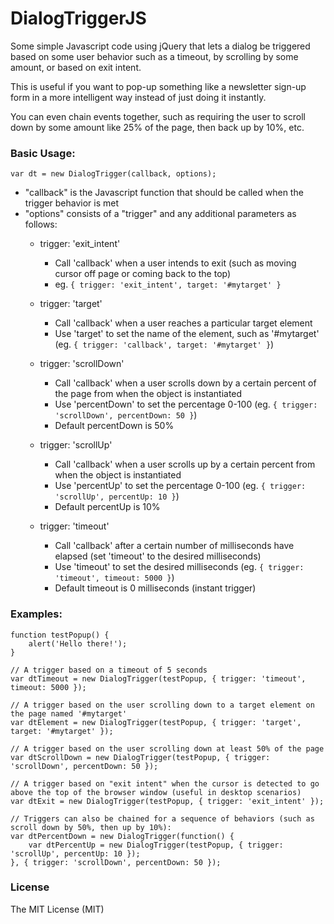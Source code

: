 DialogTriggerJS
===============

Some simple Javascript code using jQuery that lets a dialog be triggered based on some user behavior such as a timeout, by scrolling by some amount, or based on exit intent.

This is useful if you want to pop-up something like a newsletter sign-up form in a more intelligent way instead of just doing it instantly.

You can even chain events together, such as requiring the user to scroll down by some amount like 25% of the page, then back up by 10%, etc.

### Basic Usage:

	var dt = new DialogTrigger(callback, options);

- "callback" is the Javascript function that should be called when the trigger behavior is met
- "options" consists of a "trigger" and any additional parameters as follows:
  * trigger: 'exit_intent'
    - Call 'callback' when a user intends to exit (such as moving cursor off page or coming back to the top)
	- eg. `{ trigger: 'exit_intent', target: '#mytarget' }`
   
  * trigger: 'target'
    - Call 'callback' when a user reaches a particular target element
	- Use 'target' to set the name of the element, such as '#mytarget' (eg. `{ trigger: 'callback', target: '#mytarget' }`)
   
  * trigger: 'scrollDown'
    - Call 'callback' when a user scrolls down by a certain percent of the page from when the object is instantiated
    - Use 'percentDown' to set the percentage 0-100 (eg. `{ trigger: 'scrollDown', percentDown: 50 }`)
	- Default percentDown is 50%
   
  * trigger: 'scrollUp'
    - Call 'callback' when a user scrolls up by a certain percent from when the object is instantiated
	- Use 'percentUp' to set the percentage 0-100 (eg. `{ trigger: 'scrollUp', percentUp: 10 }`)
	- Default percentUp is 10%
   
  * trigger: 'timeout'
    - Call 'callback' after a certain number of milliseconds have elapsed (set 'timeout' to the desired milliseconds)
	- Use 'timeout' to set the desired milliseconds (eg. `{ trigger: 'timeout', timeout: 5000 }`)
	- Default timeout is 0 milliseconds (instant trigger)

### Examples:
	function testPopup() {
		alert('Hello there!');
	}

	// A trigger based on a timeout of 5 seconds
	var dtTimeout = new DialogTrigger(testPopup, { trigger: 'timeout', timeout: 5000 });

	// A trigger based on the user scrolling down to a target element on the page named '#mytarget'
	var dtElement = new DialogTrigger(testPopup, { trigger: 'target', target: '#mytarget' });

	// A trigger based on the user scrolling down at least 50% of the page
	var dtScrollDown = new DialogTrigger(testPopup, { trigger: 'scrollDown', percentDown: 50 });

	// A trigger based on "exit intent" when the cursor is detected to go above the top of the browser window (useful in desktop scenarios)
	var dtExit = new DialogTrigger(testPopup, { trigger: 'exit_intent' });

	// Triggers can also be chained for a sequence of behaviors (such as scroll down by 50%, then up by 10%):
	var dtPercentDown = new DialogTrigger(function() {
		var dtPercentUp = new DialogTrigger(testPopup, { trigger: 'scrollUp', percentUp: 10 });
	}, { trigger: 'scrollDown', percentDown: 50 });

### License
The MIT License (MIT)
